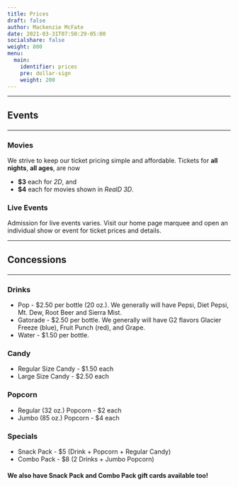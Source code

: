 ```yaml
---
title: Prices
draft: false
author: Mackenzie McFate
date: 2021-03-31T07:50:29-05:00
socialshare: false
weight: 800
menu:
  main:
    identifier: prices
    pre: dollar-sign
    weight: 200
---
```


<hr/>

## Events <hr/>

### Movies

We strive to keep our ticket pricing simple and affordable.  Tickets for **all nights**, **all ages**, are now

  - **$3** each for _2D_, and
  - **$4** each for movies shown in _RealD 3D_.

### Live Events

Admission for live events varies. Visit our home page marquee and open an individual show or event for ticket prices and details.

<hr/>

## Concessions <hr/>

### Drinks

* Pop - $2.50 per bottle (20 oz.).  We generally will have Pepsi, Diet Pepsi, Mt. Dew, Root Beer and Sierra Mist.
* Gatorade - $2.50 per bottle.  We generally will have G2 flavors Glacier Freeze (blue), Fruit Punch (red), and Grape.
* Water - $1.50 per bottle.

### Candy

* Regular Size Candy - $1.50 each
* Large Size Candy - $2.50 each

### Popcorn

* Regular (32 oz.) Popcorn - $2 each
* Jumbo (85 oz.) Popcorn - $4 each

### Specials

* Snack Pack - $5 (Drink + Popcorn + Regular Candy)
* Combo Pack - $8 (2 Drinks + Jumbo Popcorn)

#### We also have Snack Pack and Combo Pack gift cards available too!
